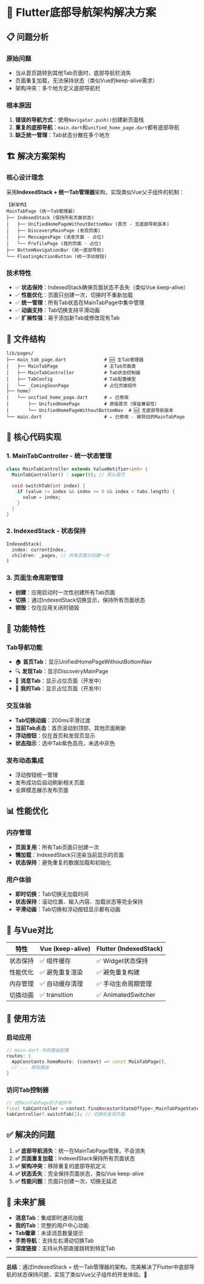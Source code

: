 # 🚀 Flutter底部导航架构解决方案

## 📋 问题分析

### **原始问题**
- 当从首页跳转到其他Tab页面时，底部导航栏消失
- 页面重复加载，无法保持状态（类似Vue的keep-alive需求）
- 架构冲突：多个地方定义底部导航栏

### **根本原因**
1. **错误的导航方式**：使用`Navigator.push()`创建新页面栈
2. **重复的底部导航**：`main.dart`和`unified_home_page.dart`都有底部导航
3. **缺乏统一管理**：Tab状态分散在多个地方

## 🏗️ 解决方案架构

### **核心设计理念**
采用**IndexedStack + 统一Tab管理器**架构，实现类似Vue父子组件的机制：

```
【新架构】
MainTabPage (统一Tab管理器)
├── IndexedStack (保持所有页面状态)
│   ├── UnifiedHomePageWithoutBottomNav (首页 - 无底部导航版本)
│   ├── DiscoveryMainPage (发现页面)
│   ├── MessagesPage (消息页面 - 占位)
│   └── ProfilePage (我的页面 - 占位)
├── BottomNavigationBar (统一底部导航)
└── FloatingActionButton (统一浮动按钮)
```

### **技术特性**
- ✅ **状态保持**：IndexedStack确保页面状态不丢失（类似Vue keep-alive）
- ✅ **性能优化**：页面只创建一次，切换时不重新加载
- ✅ **统一管理**：所有Tab状态在MainTabPage中集中管理
- ✅ **动画支持**：Tab切换支持平滑动画
- ✅ **扩展性强**：易于添加新Tab或修改现有Tab

## 📁 文件结构

```
lib/pages/
├── main_tab_page.dart              # 🆕 主Tab管理器
│   ├── MainTabPage                 # 主Tab页面类
│   ├── MainTabController           # Tab状态控制器
│   ├── TabConfig                   # Tab配置模型
│   └── _ComingSoonPage             # 占位页面组件
├── home/
│   └── unified_home_page.dart      # ✏️ 已修改
│       ├── UnifiedHomePage         # 原版首页（保留兼容性）
│       └── UnifiedHomePageWithoutBottomNav  # 🆕 无底部导航版本
└── main.dart                       # ✏️ 已修改 - 移除旧的MainTabPage
```

## 🔧 核心代码实现

### **1. MainTabController - 统一状态管理**
```dart
class MainTabController extends ValueNotifier<int> {
  MainTabController() : super(0); // 默认首页
  
  void switchTab(int index) {
    if (value != index && index >= 0 && index < tabs.length) {
      value = index;
    }
  }
}
```

### **2. IndexedStack - 状态保持**
```dart
IndexedStack(
  index: currentIndex,
  children: _pages, // 所有页面只创建一次
)
```

### **3. 页面生命周期管理**
- **创建**：应用启动时一次性创建所有Tab页面
- **切换**：通过IndexedStack切换显示，保持所有页面状态
- **销毁**：仅在应用关闭时销毁

## 🎯 功能特性

### **Tab导航功能**
- 🏠 **首页Tab**：显示UnifiedHomePageWithoutBottomNav
- 🔍 **发现Tab**：显示DiscoveryMainPage
- 💬 **消息Tab**：显示占位页面（开发中）
- 👤 **我的Tab**：显示占位页面（开发中）

### **交互体验**
- **Tab切换动画**：200ms平滑过渡
- **当前Tab点击**：首页滚动到顶部，其他页面刷新
- **浮动按钮**：仅在首页和发现页显示
- **状态指示**：选中Tab紫色高亮，未选中灰色

### **发布动态集成**
- 浮动按钮统一管理
- 发布成功后自动刷新相关页面
- 全屏模态展示发布页面

## 📊 性能优化

### **内存管理**
- **页面复用**：所有Tab页面只创建一次
- **懒加载**：IndexedStack只渲染当前显示的页面
- **状态保持**：避免重复的数据加载和初始化

### **用户体验**
- **即时切换**：Tab切换无加载时间
- **状态保持**：滚动位置、输入内容、加载状态等完全保持
- **平滑动画**：Tab切换和浮动按钮显示都有动画

## 🔄 与Vue对比

| 特性 | Vue (keep-alive) | Flutter (IndexedStack) |
|------|-----------------|----------------------|
| 状态保持 | ✅ 组件缓存 | ✅ Widget状态保持 |
| 性能优化 | ✅ 避免重复渲染 | ✅ 避免重复构建 |
| 内存管理 | ✅ 自动缓存清理 | ✅ 手动生命周期管理 |
| 切换动画 | ✅ transition | ✅ AnimatedSwitcher |

## 🚀 使用方法

### **启动应用**
```dart
// main.dart 中的路由配置
routes: {
  AppConstants.homeRoute: (context) => const MainTabPage(),
  // ... 其他路由
}
```

### **访问Tab控制器**
```dart
// 在MainTabPage的子组件中
final tabController = context.findAncestorStateOfType<_MainTabPageState>();
tabController?.switchTab(1); // 切换到发现页面
```

## ✅ 解决的问题

1. **✅ 底部导航消失**：统一在MainTabPage管理，不会消失
2. **✅ 页面重复加载**：IndexedStack保持所有页面状态
3. **✅ 架构冲突**：移除重复的底部导航定义
4. **✅ 状态丢失**：完全保持页面状态，类似Vue keep-alive
5. **✅ 性能问题**：页面只创建一次，切换无延迟

## 🔮 未来扩展

- **消息Tab**：集成即时通讯功能
- **我的Tab**：完整的用户中心功能  
- **Tab徽章**：未读消息数量提示
- **手势导航**：支持左右滑动切换Tab
- **深度链接**：支持从外部直接跳转到特定Tab

---

**总结**：通过IndexedStack + 统一Tab管理器的架构，完美解决了Flutter中底部导航的状态保持问题，实现了类似Vue父子组件的开发体验。🎉
